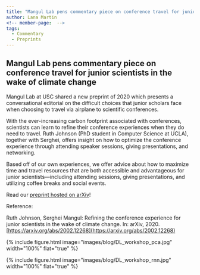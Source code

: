 ```yaml
---
title: "Mangul Lab pens commentary piece on conference travel for junior scientists in the wake of climate change"
author: Lana Martin
<!-- member-page:  -->
tags:
  - Commentary
  - Preprints
---
```


## Mangul Lab pens commentary piece on conference travel for junior scientists in the wake of climate change

Mangul Lab at USC shared a new preprint of 2020 which presents a conversational editorial on the difficult choices that junior scholars face when choosing to travel via airplane to scientific conferences.

With the ever-increasing carbon footprint associated with conferences, scientists can learn to refine their conference experiences when they do need to travel. Ruth Johnson (PhD student in Computer Science at UCLA), together with Serghei, offers insight on how to optimize the conference experience through attending speaker sessions, giving presentations, and networking.

Based off of our own experiences, we offer advice about how to maximize time and travel resources that are both accessible and advantageous for junior scientists—including attending sessions, giving presentations, and utilizing coffee breaks and social events.

Read our [preprint hosted on arXiv](https://arxiv.org/abs/2002.12268)!

Reference:

Ruth Johnson, Serghei Mangul: Refining the conference experience for junior scientists in the wake of climate change. In: arXiv, 2020.
[https://arxiv.org/abs/2002.12268](https://arxiv.org/abs/2002.12268)

{%
  include figure.html
  image="images/blog/DL_workshop_pca.jpg"
  width="100%"
  flat="true"
%}

{%
  include figure.html
  image="images/blog/DL_workshop_rnn.jpg"
  width="100%"
  flat="true"
%}
